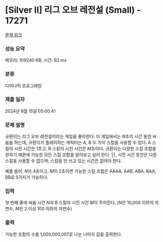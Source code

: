 # [Silver II] 리그 오브 레전설 (Small) - 17271 

[문제 링크](https://www.acmicpc.net/problem/17271) 

### 성능 요약

메모리: 109240 KB, 시간: 92 ms

### 분류

다이나믹 프로그래밍

### 제출 일자

2024년 9월 15일 05:00:41

### 문제 설명

<p>규환이는 리그 오브 레전설이라는 게임을 좋아한다. 이 게임에서는 <em>N</em>초의 시간 동안 싸움을 하는데, 규환이가 플레이하는 캐릭터는 A, B 두 가지 스킬을 사용할 수 있다.  A 스킬의 시전 시간은 1초고, B 스킬의 시전 시간은 <em>M</em>초이다. 규환이는 다양한 스킬 조합을 원하기 때문에 가능한 모든 스킬 조합을 알아보고 싶어 한다. 단, 시전 시간 동안은 다른 스킬을 사용할 수 없으며, 스킬을 안 쓰고 있는 시간은 없어야 한다.</p>

<p>예를 들어, <em>N</em>이 4초이고, <em>M</em>이 2초이면 가능한 스킬 조합은 AAAA, AAB, ABA, BAA, BB로 5가지가 가능하다.</p>

### 입력 

 <p>첫 번째 줄에 싸움 시간 <em>N</em>과 B 스킬의 시전 시간 <em>M</em>이 주어진다. (<em>N</em>은 10,000 이하의 자연수, <em>M</em>은 2 이상 100 이하의 자연수)</p>

### 출력 

 <p>가능한 조합의 수를 1,000,000,007로 나눈 나머지 값을 출력한다.</p>

